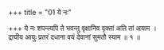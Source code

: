 +++
title = "01 ये नः"

+++
ये नः शपन्त्यपि ते भवन्तु वृक्षानिव वृक्तां अति तां अयाम ।  
द्राघीय आयुः प्रतरं दधाना वयं देवानां सुमतौ स्याम ॥ १ ॥